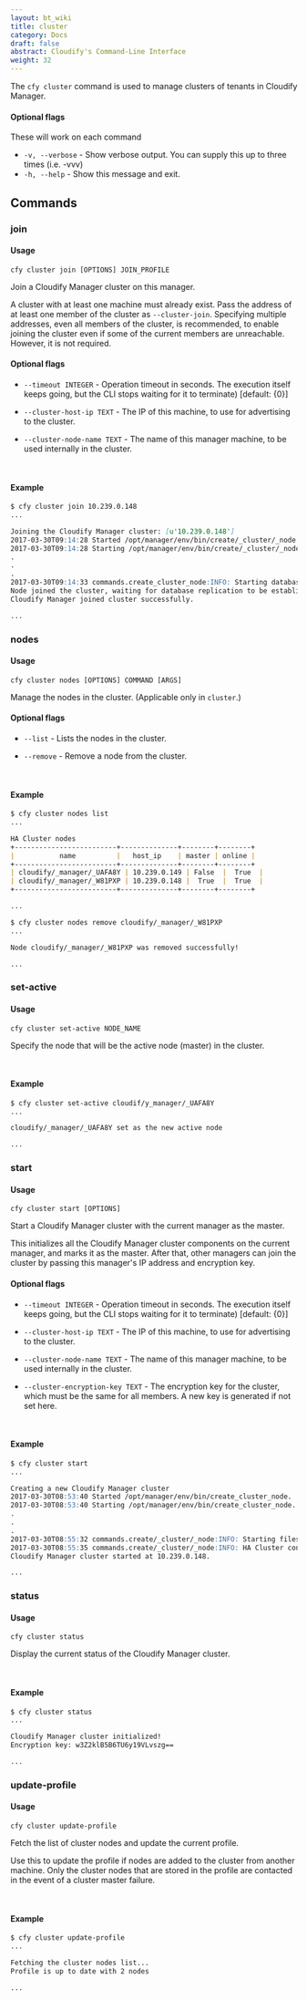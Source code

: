 ```yaml
---
layout: bt_wiki
title: cluster
category: Docs
draft: false
abstract: Cloudify's Command-Line Interface
weight: 32
---
```


The `cfy cluster` command is used to manage clusters of tenants in Cloudify Manager.

#### Optional flags

These will work on each command

*  `-v, --verbose` -    Show verbose output. You can supply this up to three
                        times (i.e. -vvv)
*  `-h, --help` -       Show this message and exit.

## Commands 


### join

#### Usage 
`cfy cluster join [OPTIONS] JOIN_PROFILE`

Join a Cloudify Manager cluster on this manager.

A cluster with at least one machine must already exist. Pass the
  address of at least one member of the cluster as `--cluster-join`. Specifying
  multiple addresses, even all members of the cluster, is recommended, to enable joining the cluster even if some of the current members are
  unreachable. However, it is not required.


#### Optional flags

*  `--timeout INTEGER` - Operation timeout in seconds. The execution itself
                            keeps going, but the CLI stops waiting for
                            it to terminate) [default: {0}]

*  `--cluster-host-ip TEXT`             - The IP of this machine, to use for advertising to
                            the cluster.

*  `--cluster-node-name TEXT`             - The name of this manager machine, to be used internally
                            in the cluster.

&nbsp;
#### Example

```markdown
$ cfy cluster join 10.239.0.148
...

Joining the Cloudify Manager cluster: [u'10.239.0.148']
2017-03-30T09:14:28 Started /opt/manager/env/bin/create/_cluster/_node.
2017-03-30T09:14:28 Starting /opt/manager/env/bin/create/_cluster/_node...
.
.
.
2017-03-30T09:14:33 commands.create_cluster_node:INFO: Starting database
Node joined the cluster, waiting for database replication to be established
Cloudify Manager joined cluster successfully.

...
```


### nodes

#### Usage 
`cfy cluster nodes [OPTIONS] COMMAND [ARGS]`

Manage the nodes in the cluster. (Applicable only in `cluster`.)

#### Optional flags

*  `--list`             - Lists the nodes in the cluster.

*  `--remove`           - Remove a node from the cluster.


&nbsp;
#### Example

```markdown
$ cfy cluster nodes list
...

HA Cluster nodes
+-------------------------+--------------+--------+--------+
|           name          |   host_ip    | master | online |
+-------------------------+--------------+--------+--------+
| cloudify/_manager/_UAFA8Y | 10.239.0.149 | False  |  True  |
| cloudify/_manager/_W81PXP | 10.239.0.148 |  True  |  True  |
+-------------------------+--------------+--------+--------+

...

$ cfy cluster nodes remove cloudify/_manager/_W81PXP
...

Node cloudify/_manager/_W81PXP was removed successfully!

...
```


### set-active

#### Usage 
`cfy cluster set-active NODE_NAME` 

Specify the node that will be the active node (master) in the cluster.


&nbsp;
#### Example

```markdown
$ cfy cluster set-active cloudif/y_manager/_UAFA8Y
...

cloudify/_manager/_UAFA8Y set as the new active node

...
```

### start

#### Usage 
`cfy cluster start [OPTIONS]`

Start a Cloudify Manager cluster with the current manager as the master.

This initializes all the Cloudify Manager cluster components on the
  current manager, and marks it as the master. After that, other managers can
  join the cluster by passing this manager's IP address and
  encryption key.

#### Optional flags

*  `--timeout INTEGER` - Operation timeout in seconds. The execution itself
                            keeps going, but the CLI stops waiting for
                            it to terminate) [default: {0}]

*  `--cluster-host-ip TEXT`             - The IP of this machine, to use for advertising to
                            the cluster.

*  `--cluster-node-name TEXT`             - The name of this manager machine, to be used internally
                            in the cluster.

*  `--cluster-encryption-key TEXT`             - The encryption key for the cluster, which must be the same for all members. A new key is
                                 generated if not set here.

&nbsp;
#### Example

```markdown
$ cfy cluster start
...

Creating a new Cloudify Manager cluster
2017-03-30T08:53:40 Started /opt/manager/env/bin/create_cluster_node.
2017-03-30T08:53:40 Starting /opt/manager/env/bin/create_cluster_node...
.
.
.
2017-03-30T08:55:32 commands.create/_cluster/_node:INFO: Starting filesystem replication
2017-03-30T08:55:35 commands.create/_cluster/_node:INFO: HA Cluster configuration complete
Cloudify Manager cluster started at 10.239.0.148.

...
```

### status

#### Usage 
`cfy cluster status`

Display the current status of the Cloudify Manager cluster.

&nbsp;
#### Example

```markdown
$ cfy cluster status
...

Cloudify Manager cluster initialized!
Encryption key: w3Z2klB5B6TU6y19VLvszg==

...
```

### update-profile

#### Usage 
`cfy cluster update-profile`

Fetch the list of cluster nodes and update the current profile.

Use this to update the profile if nodes are added to the cluster from
  another machine. Only the cluster nodes that are stored in the profile are
  contacted in the event of a cluster master failure.


&nbsp;
#### Example

```markdown
$ cfy cluster update-profile
...

Fetching the cluster nodes list...
Profile is up to date with 2 nodes

...
```